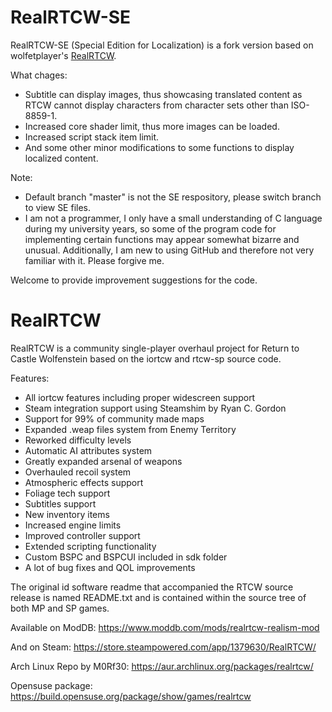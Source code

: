 # RealRTCW-SE

RealRTCW-SE (Special Edition for Localization) is a fork version based on wolfetplayer's [RealRTCW](https://github.com/wolfetplayer/RealRTCW).

What chages:
* Subtitle can display images, thus showcasing translated content as RTCW cannot display characters from character sets other than ISO-8859-1.
* Increased core shader limit, thus more images can be loaded.
* Increased script stack item limit.
* And some other minor modifications to some functions to display localized content.

Note:  
* Default branch "master" is not the SE respository, please switch branch to view SE files.
* I am not a programmer, I only have a small understanding of C language during my university years, so some of the program code for implementing certain functions may appear somewhat bizarre and unusual. Additionally, I am new to using GitHub and therefore not very familiar with it. Please forgive me.

Welcome to provide improvement suggestions for the code.


# RealRTCW

RealRTCW is a community single-player overhaul project for Return to Castle Wolfenstein based on the iortcw and rtcw-sp source code.

Features:
* All iortcw features including proper widescreen support
* Steam integration support using Steamshim by Ryan C. Gordon
* Support for 99% of community made maps
* Expanded .weap files system from Enemy Territory
* Reworked difficulty levels
* Automatic AI attributes system
* Greatly expanded arsenal of weapons
* Overhauled recoil system
* Atmospheric effects support
* Foliage tech support
* Subtitles support
* New inventory items
* Increased engine limits
* Improved controller support
* Extended scripting functionality
* Custom BSPC and BSPCUI included in sdk folder
* A lot of bug fixes and QOL improvements

The original id software readme that accompanied the RTCW source release is named README.txt and is contained within the source tree of both MP and SP games.

Available on ModDB:
https://www.moddb.com/mods/realrtcw-realism-mod

And on Steam:
https://store.steampowered.com/app/1379630/RealRTCW/

Arch Linux Repo by M0Rf30:
https://aur.archlinux.org/packages/realrtcw/

Opensuse package:
https://build.opensuse.org/package/show/games/realrtcw
